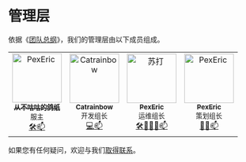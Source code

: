 # 管理层

依据《[团队总纲](main)》，我们的管理层由以下成员组成。

<table>
  <tr>
    <td align="center"><a href="https://space.bilibili.com/280664902/"><img src="https://www.minebbs.com/data/avatars/h/3/3011.jpg?1588671586" width="100px;" alt="PexEric"/><br /><sub><b>从不咕咕的鸽纸</b></sub></a><br /><small>服主</small><br /><a href="/" title="运维">🛠️</a><a href="mailto:3349525227@qq.com" title="邮箱">📫</a></td>
    <td align="center"><a href="https://space.bilibili.com/397162567"><img src="https://www.minebbs.com/data/avatars/h/1/1726.jpg?1644213938" width="100px;" alt="Catrainbow"/><br /><sub><b>Catrainbow</b></sub></a><br /><small>开发组长</small><br /><a href="https://github.com/rainbow188" title="开发">💻</a><a href="mailto:1602401265@qq.com" title="邮箱">📫</a></td>
    <td align="center"><a href="https://space.bilibili.com/349401599/"><img src="https://s1.ax1x.com/2022/07/10/jy3NR0.jpg" width="100px;" alt="苏打"/><br /><sub><b>PexEric</b></sub></a><br /><small>运维组长</small><br /><a href="/" title="运维">🛠️</a><a href="/" title="人事管理">🧑‍🤝‍🧑</a><a href="mailto:42402007@qq.com" title="邮箱">📫</a></td>
    <td align="center"><a href="https://pexeric.gitee.io/"><img src="https://pexeric.gitee.io/img/avatar.png" width="100px;" alt="PexEric"/><br /><sub><b>PexEric</b></sub></a><br /><small>策划组长</small><br /><a href="/" title="策划">📖</a><a href="/" title="服务器资源包、宣传图制作">🎨</a><a href="mailto:suoerix@gmail.com" title="邮箱">📫</a></td>

  </tr>
</table>

如果您有任何疑问，欢迎与我们[取得联系](mailto:admin@fapixel.com)。


